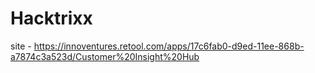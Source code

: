 # Hacktrixx


site - https://innoventures.retool.com/apps/17c6fab0-d9ed-11ee-868b-a7874c3a523d/Customer%20Insight%20Hub
